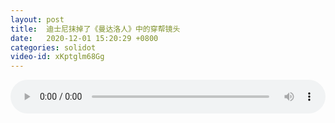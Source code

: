 ```yaml
---
layout: post
title:  迪士尼抹掉了《曼达洛人》中的穿帮镜头
date:   2020-12-01 15:20:29 +0800
categories: solidot
video-id: xKptglm68Gg
---
```


<audio src="/assets/3083db0fae52d1db2a4af888593bcb32.mp3" style="width: 100%;" controls></audio>

